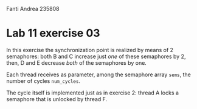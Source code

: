 <!--
vim: tabstop=4 shiftwidth=4
-->
Fanti Andrea 235808

# Lab 11 exercise 03
In this exercise the synchronization point is realized by means of 2
semaphores: both B and C increase just _one_ of these semaphores by 2, then,
D and E decrease _both_ of the semaphores by one.

Each thread receives as parameter, among the semaphore array `sems`, the
number of cycles `num_cycles`.

The cycle itself is implemented just as in exercise 2: thread A locks a
semaphore that is unlocked by thread F.

